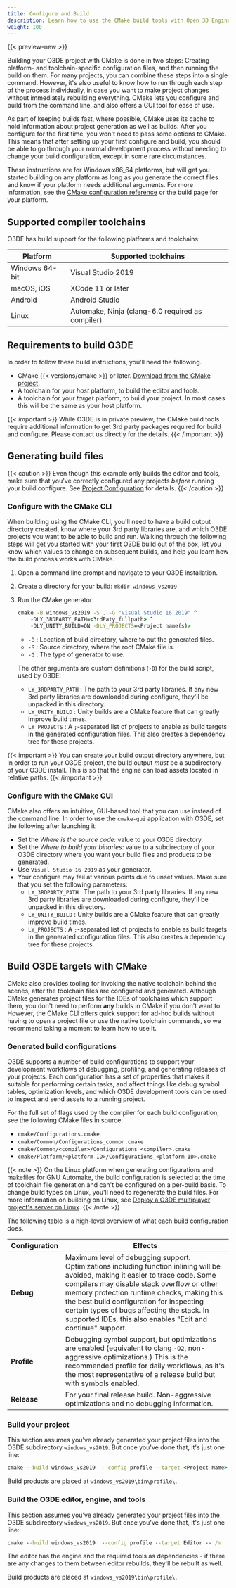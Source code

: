 ```yaml
---
title: Configure and Build
description: Learn how to use the CMake build tools with Open 3D Engine (O3DE).
weight: 100
---
```


{{< preview-new >}}

Building your O3DE project with CMake is done in two steps: Creating platform- and toolchain-specific configuration files, and then running the build on them. For many projects, you can combine these steps into a single command. However, it's also useful to know how to run through each step of the process individually, in case you want to make project changes without immediately rebuilding everything. CMake lets you configure and build from the command line, and also offers a GUI tool for ease of use.

As part of keeping builds fast, where possible, CMake uses its cache to hold information about project generation as well as builds. After you configure for the first time, you won't need to pass some options to CMake. This means that after setting up your first configure and build, you should be able to go through your normal development process without needing to change your build configuration, except in some rare circumstances.

These instructions are for Windows x86\_64 platforms, but will get you started building on any platform as long as you generate the correct files and know if your platform needs additional arguments. For more information, see the [CMake configuration reference](./reference.md) or the build page for your platform.

## Supported compiler toolchains

O3DE has build support for the following platforms and toolchains:

<!-- TODO: Add download links -->
| Platform | Supported toolchains |
| --- | --- |
| Windows 64-bit | Visual Studio 2019 |
| macOS, iOS | XCode 11 or later |
| Android | Android Studio |
| Linux | Automake, Ninja (clang-6.0 required as compiler) |

## Requirements to build O3DE

In order to follow these build instructions, you'll need the following.

* CMake {{< versions/cmake >}} or later. [Download from the CMake project](https://cmake.org/download/).
* A toolchain for your _host_ platform, to build the editor and tools.
* A toolchain for your _target_ platform, to build your project. In most cases this will be the same as your host platform.

{{< important >}}
While O3DE is in private preview, the CMake build tools require additional information to get 3rd party packages required for build and configure.
Please contact us directly for the details.
{{< /important >}}

## Generating build files

{{< caution >}}
Even though this example only builds the editor and tools, make sure that you've correctly configured any projects _before_ running your build configure.
See [Project Configuration](/docs/user-guide/project-config) for details.
{{< /caution >}}

### Configure with the CMake CLI

When building using the CMake CLI, you'll need to have a build output directory created, know where your 3rd party libraries are, and which O3DE projects you want to be able to build and run. Walking through the following steps will get you started with your first O3DE build out of the box, let you know which values to change on subsequent builds, and help you learn how the build process works with CMake.

<!-- TODO: Tabs, when they work for non-code content in Markdown -->

1. Open a command line prompt and navigate to your O3DE installation.
2. Create a directory for your build: `mkdir windows_vs2019`
3. Run the CMake generator:
  
    ```cmd
    cmake -B windows_vs2019 -S . -G "Visual Studio 16 2019" ^
        -DLY_3RDPARTY_PATH=<3rdPaty_fullpath> ^
        -DLY_UNITY_BUILD=ON -DLY_PROJECTS=<Project name(s)>
    ```

    * `-B` : Location of build directory, where to put the generated files.
    * `-S` : Source directory, where the root CMake file is.
    * `-G` : The type of generator to use.
  
    The other arguments are custom definitions (`-D`) for the build script, used by O3DE:  

    * `LY_3RDPARTY_PATH` : The path to your 3rd party libraries. If any new 3rd party libraries are downloaded during configure, they'll be unpacked in this directory.
    * `LY_UNITY_BUILD` : Unity builds are a CMake feature that can greatly improve build times.
    * `LY_PROJECTS` : A `;`-separated list of projects to enable as build targets in the generated configuration files. This also creates a dependency tree for these projects.

{{< important >}}
You can create your build output directory anywhere, but in order to run your O3DE project, the build output *must* be a subdirectory of your O3DE install. This is so that
the engine can load assets located in relative paths.
{{< /important >}}

### Configure with the CMake GUI

CMake also offers an intuitive, GUI-based tool that you can use instead of the command line. In order to use the `cmake-gui` application with O3DE, set the following after launching it:

* Set the *Where is the source code:* value to your O3DE directory.
* Set the *Where to build your binaries:* value to a subdirectory of your O3DE directory where you want your build files and products to be generated.
* Use `Visual Studio 16 2019` as your generator.
* Your configure may fail at various points due to unset values. Make sure that you set the following parameters:
  * `LY_3RDPARTY_PATH` : The path to your 3rd party libraries. If any new 3rd party libraries are downloaded during configure, they'll be unpacked in this directory.
  * `LY_UNITY_BUILD` : Unity builds are a CMake feature that can greatly improve build times.
  * `LY_PROJECTS` : A `;`-separated list of projects to enable as build targets in the generated configuration files. This also creates a dependency tree for these projects.

## Build O3DE targets with CMake

CMake also provides tooling for invoking the native toolchain behind the scenes, after the toolchain files are configured and generated. Although CMake generates project files for the IDEs of toolchains which support them, you don't need to perform **any** builds in CMake if you don't want to. However, the CMake CLI offers quick support for ad-hoc builds without having to open a project file or use the native toolchain commands, so we recommend taking a moment to learn how to use it.

### Generated build configurations

O3DE supports a number of build configurations to support your development workflows of debugging, profiling, and generating releases of your projects. Each configuration has a set of properties that makes it suitable for performing certain tasks, and affect things like debug symbol tables, optimization levels, and which O3DE development tools can be used to inspect and send assets to a running project.

For the full set of flags used by the compiler for each build configuration, see the following CMake files in source:

* `cmake/Configurations.cmake`
* `cmake/Common/Configurations_common.cmake`
* `cmake/Common/<compiler>/Configurations_<compiler>.cmake`
* `cmake/Platform/<platform ID>/Configurations_<platform ID>.cmake`

{{< note >}}
On the Linux platform when generating configurations and makefiles for GNU Automake, the build configuration is selected at the time of toolchain file generation and can't be configured on a per-build basis. To change build types on Linux, you'll need to regenerate the build files. For more information on building on Linux, see [Deploy a O3DE multiplayer project's server on Linux](linux-build-lumberyard-executable.md).
{{< /note >}}

The following table is a high-level overview of what each build configuration does.

| Configuration | Effects |
| --- | --- |
| **Debug** | Maximum level of debugging support. Optimizations including function inlining will be avoided, making it easier to trace code. Some compilers may disable stack overflow or other memory protection runtime checks, making this the best build configuration for inspecting certain types of bugs affecting the stack. In supported IDEs, this also enables "Edit and continue" support. |
| **Profile** | Debugging symbol support, but optimizations are enabled (equivalent to clang `-O2`, non-aggressive optimizations.) This is the recommended profile for daily workflows, as it's the most representative of a release build but with symbols enabled. |
| **Release** | For your final release build. Non-aggressive optimizations and no debugging information. |

### Build your project

This section assumes you've already generated your project files into the O3DE subdirectory `windows_vs2019`. But once you've done that, it's just one line:

```cmd
cmake --build windows_vs2019  --config profile --target <Project Name> -- /m
```

Build products are placed at `windows_vs2019\bin\profile\`.

### Build the O3DE editor, engine, and tools

This section assumes you've already generated your project files into the O3DE subdirectory `windows_vs2019`. But once you've done that, it's just one line:

```cmd
cmake --build windows_vs2019  --config profile --target Editor -- /m
```

The editor has the engine and the required tools as dependencies - if there are any changes to them between editor rebuilds, they'll be rebuilt as well.

Build products are placed at `windows_vs2019\bin\profile\`.
